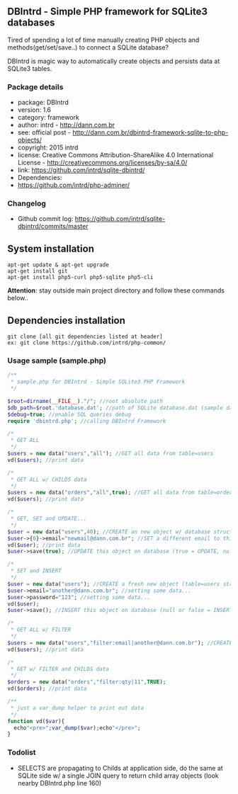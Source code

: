 ## DBIntrd - Simple PHP framework for SQLite3 databases

Tired of spending a lot of time manually creating PHP objects and methods(get/set/save..) to connect a SQLite database? 

DBIntrd is magic way to automatically create objects and persists data at SQLite3 tables.

### Package details

* package: DBIntrd
* version: 1.6
* category: framework
* author: intrd - http://dann.com.br
* see: official post - http://dann.com.br/dbintrd-framework-sqlite-to-php-objects/
* copyright: 2015 intrd
* license: Creative Commons Attribution-ShareAlike 4.0 International License - http://creativecommons.org/licenses/by-sa/4.0/
* link: https://github.com/intrd/sqlite-dbintrd/
* Dependencies: 
*   https://github.com/intrd/php-adminer/

### Changelog

* Github commit log: https://github.com/intrd/sqlite-dbintrd/commits/master

## System installation
```
apt-get update & apt-get upgrade
apt-get install git
apt-get install php5-curl php5-sqlite php5-cli
```
**Attention**: stay outside main project directory and follow these commands below..

## Dependencies installation
```
git clone [all git dependencies listed at header]
ex: git clone https://github.com/intrd/php-common/
```

### Usage sample (sample.php)
```php
/**
 * sample.php for DBIntrd - Simple SQLite3 PHP Framework
 */

$root=dirname(__FILE__)."/"; //root absolute path
$db_path=$root.'database.dat'; //path of SQLite database.dat (sample database included)
$debug=true; //enable SQL queries debug
require 'dbintrd.php'; //calling DBIntrd Framework

/*
 * GET ALL
 */
$users = new data("users","all"); //GET all data from table=users
vd($users); //print data

/*
 * GET ALL w/ CHILDS data
 */
$users = new data("orders","all",true); //GET all data from table=orders
vd($users); //print data

/*
 * GET, SET and UPDATE...
 */
$user = new data("users",40); //CREATE an new object w/ database structure+data(table=users WHERE id=40)
$user->{0}->email="newmail@dann.com.br"; //SET a different email to this user
vd($user); //print data
$user->save(true); //UPDATE this object on database (true = UPDATE, null or false = INSERT)

/*
 * SET and INSERT
 */
$user = new data("users"); //CREATE a fresh new object (table=users structure without data when second argument is null) 
$user->email="another@dann.com.br"; //setting some data...
$user->password="123"; //setting some data...
vd($user);
$user->save(); //INSERT this object on database (null or false = INSERT, true = UPDATE)

/*
 * GET ALL w/ FILTER
 */
$users = new data("users","filter:email|another@dann.com.br"); //CREATE an new object w/ database structure+data(table=users WHERE email=nhe@dann.com.br, filtering email=nhe@dann.com.br)
vd($users); //print data

/*
 * GET w/ FILTER and CHILDS data
 */
$orders = new data("orders","filter:qty|11",TRUE); 
vd($orders); //print data

/**
 * just a var_dump helper to print out data
 */
function vd($var){ 
  echo"<pre>";var_dump($var);echo"</pre>";
}
```

### Todolist

* SELECTS are propagating to Childs at application side, do the same at SQLite side w/ a single JOIN query to return child array objects (look nearby DBIntrd.php line 160) 